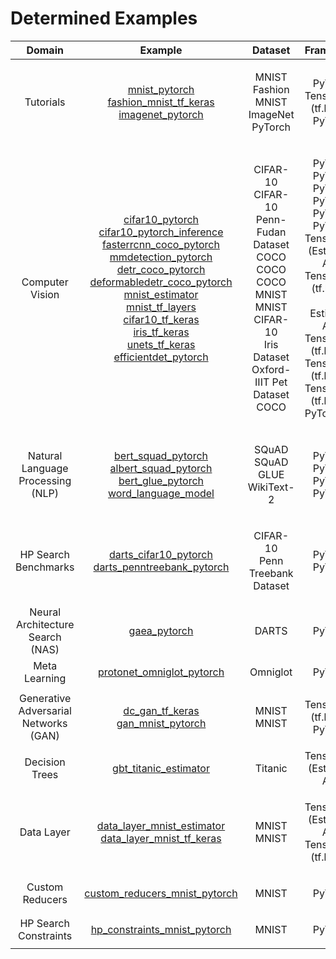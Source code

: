 # Determined Examples
| Domain | Example | Dataset | Framework |
|:------:|:-----:|:-------:|:------------------:|
| Tutorials | <p>[mnist_pytorch](tutorials/mnist_pytorch)<br>[fashion_mnist_tf_keras](tutorials/fashion_mnist_tf_keras)<br>[imagenet_pytorch](tutorials/imagenet_pytorch)</p> | <p>MNIST<br>Fashion MNIST <br>ImageNet PyTorch</p> | <p>PyTorch<br>TensorFlow (tf.keras) <br>PyTorch</p> |
| Computer Vision | <p>[cifar10_pytorch](computer_vision/cifar10_pytorch)<br>[cifar10_pytorch_inference](computer_vision/cifar10_pytorch_inference)<br>[fasterrcnn_coco_pytorch](computer_vision/fasterrcnn_coco_pytorch)<br>[mmdetection_pytorch](computer_vision/mmdetection_pytorch)<br>[detr_coco_pytorch](computer_vision/detr_coco_pytorch)<br>[deformabledetr_coco_pytorch](computer_vision/deformabledetr_coco_pytorch)<br>[mnist_estimator](computer_vision/mnist_estimator)<br>[mnist_tf_layers](computer_vision/mnist_tf_layers)<br>[cifar10_tf_keras](computer_vision/cifar10_tf_keras)<br>[iris_tf_keras](computer_vision/iris_tf_keras)<br>[unets_tf_keras](computer_vision/unets_tf_keras)<br>[efficientdet_pytorch](computer_vision/efficientdet_pytorch)</p> | <p>CIFAR-10<br>CIFAR-10<br>Penn-Fudan Dataset<br>COCO<br>COCO<br>COCO<br>MNIST<br>MNIST<br>CIFAR-10<br>Iris Dataset<br>Oxford-IIIT Pet Dataset<br>COCO</p> | <p>PyTorch<br>PyTorch<br>PyTorch<br>PyTorch<br>PyTorch<br>PyTorch<br>TensorFlow (Estimator API)<br>TensorFlow (tf.layers via Estimator API)<br>TensorFlow (tf.keras)<br>TensorFlow (tf.keras)<br>TensorFlow (tf.keras)<br>PyTorch/p> |
| Natural Language Processing (NLP) | <p>[bert_squad_pytorch](nlp/bert_squad_pytorch)<br>[albert_squad_pytorch](nlp/albert_squad_pytorch)<br>[bert_glue_pytorch](nlp/bert_glue_pytorch)<br>[word_language_model](nlp/word_language_model)</p> | <p>SQuAD<br>SQuAD<br>GLUE<br>WikiText-2</p> | <p>PyTorch<br>PyTorch<br>PyTorch<br>PyTorch</p> |
| HP Search Benchmarks |  <p>[darts_cifar10_pytorch](hp_search_benchmarks/darts_cifar10_pytorch)<br>[darts_penntreebank_pytorch](hp_search_benchmarks/darts_penntreebank_pytorch)</p> |  <p>CIFAR-10<br>Penn Treebank Dataset</p> |  <p>PyTorch<br>PyTorch</p> |
| Neural Architecture Search (NAS)  | [gaea_pytorch](nas/gaea_pytorch) | DARTS | PyTorch |
| Meta Learning | [protonet_omniglot_pytorch](meta_learning/protonet_omniglot_pytorch) | Omniglot | PyTorch |
| Generative Adversarial Networks (GAN) | <p>[dc_gan_tf_keras](gan/dcgan_tf_keras)<br>[gan_mnist_pytorch](gan/gan_mnist_pytorch)</p> | <p>MNIST<br>MNIST</p> | <p>TensorFlow (tf.keras)<br>PyTorch</p> |
| Decision Trees  | [gbt_titanic_estimator](decision_trees/gbt_titanic_estimator) | Titanic | TensorFlow (Estimator API) |
| Data Layer | <p>[data_layer_mnist_estimator](features/data_layer_mnist_estimator)<br>[data_layer_mnist_tf_keras](features/data_layer_mnist_tf_keras)</p> | <p>MNIST<br>MNIST</p> | <p>TensorFlow (Estimator API)<br>TensorFlow (tf.keras)</p> |
| Custom Reducers | <p>[custom_reducers_mnist_pytorch](features/custom_reducers_mnist_pytorch)</p> | <p>MNIST</p> | <p>PyTorch</p> |
| HP Search Constraints | <p>[hp_constraints_mnist_pytorch](features/hp_constraints_mnist_pytorch)</p> | <p>MNIST</p> | <p>PyTorch</p> |

